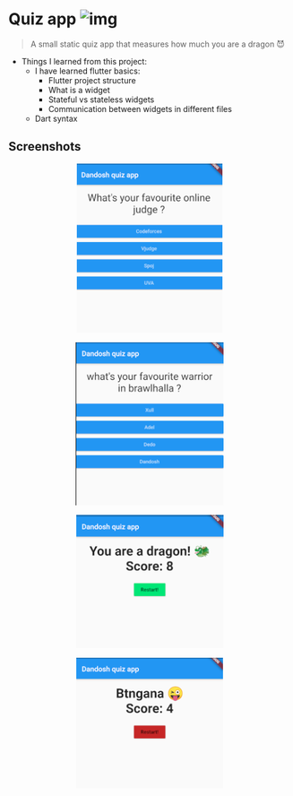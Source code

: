 # Quiz app ![img](quiz_icon.ico)

> A small static quiz app that measures how much you are a dragon 😈

- Things I learned from this project:
  - I have learned flutter basics:
    - Flutter project structure
    - What is a widget
    - Stateful vs stateless widgets
    - Communication between widgets in different files
  - Dart syntax

## Screenshots

<div align="center">

![img](screenshots\1.png)

![img](screenshots\2.png)

![img](screenshots\4.png)

![img](screenshots\3.png)

</div>
